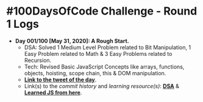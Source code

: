# #100DaysOfCode Challenge - Round 1 Logs

- **Day 001/100 [May 31, 2020]: A Rough Start.**
  - DSA: Solved 1 Medium Level Problem related to Bit Manipulation, 1 Easy Problem related to Math & 3 Easy Problems related to Recursion.
  - Tech: Revised Basic JavaScript Concepts like arrays, functions, objects, hoisting, scope chain, this & DOM manipulation.
  - **[Link to the tweet of the day](https://twitter.com/sriram68276699/status/1267140437778857985?s=20)**.
  - Link(s) to the *commit history* and *learning resource(s)*: **[DSA](https://github.com/Ch-sriram/problem-solving-dsa/commit/6e7ba038165e227f8f73e163b9632de0cfa7209a)** & **[Learned JS from here](https://ch-sriram.github.io/JavaScript/)**.